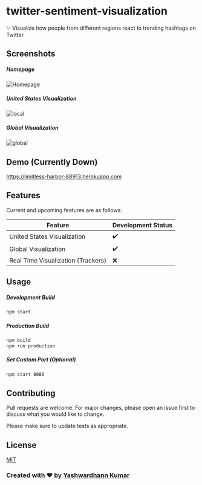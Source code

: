 # twitter-sentiment-visualization

:sparkles: Visualize how people from different regions react to trending hashtags on Twitter. 

## Screenshots

##### Homepage
![Homepage](https://raw.githubusercontent.com/Tandoori-Momos/twitter-sentiment-visualization/master/screenshots/home.PNG?token=AFOSU3LYUEST4P2VOW76RIC5BUHX4)

##### United States Visualization
![local](https://raw.githubusercontent.com/Tandoori-Momos/twitter-sentiment-visualization/master/screenshots/local.PNG?token=AFOSU3NI3U22K2LLSPHTTKS5BUHZI)

##### Global Visualization
![global](https://raw.githubusercontent.com/Tandoori-Momos/twitter-sentiment-visualization/master/screenshots/global.PNG?token=AFOSU3ICD3I3VDG4RMX3IVK5BUHTA)

## Demo (Currently Down)
 
https://limitless-harbor-88913.herokuapp.com

## Features

Current and upcoming features are as follows: 

|    Feature            |Development Status|
|----------------|-------------------------------|
|United States Visualization|:heavy_check_mark:            |
|Global Visualization         |:heavy_check_mark:             |
|Real Time Visualization (Trackers)|:x:|


## Usage 

##### Development Build
```bash
npm start
```

##### Production Build

```bash
npm build
npm run production
```

##### Set Custom Port (Optional)
```bash
npm start 8080
```



## Contributing
Pull requests are welcome. For major changes, please open an issue first to discuss what you would like to change.

Please make sure to update tests as appropriate.

## License
[MIT](https://choosealicense.com/licenses/mit/)

### Created with :heart: by [Yashwardhann Kumar](https://www.facebook.com/yashwardhann.100)
